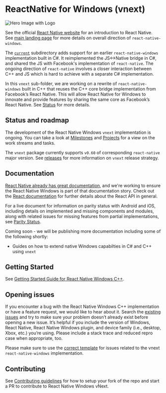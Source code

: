 # ReactNative for Windows (vnext)
![Hero Image with Logo](https://raw.githubusercontent.com/microsoft/react-native-windows/master/.github/hero2.png)

See the official [React Native website](https://facebook.github.io/react-native/) for an introduction to React Native. See [main landing page](https://github.com/microsoft/react-native-windows) for more details on overall direction of `react-native-windows`. 

The [`current`](https://github.com/microsoft/react-native-windows/tree/master/current) subdirectory adds support for an earlier `react-native-windows` implementation built in C#. It reimplemented the JS<->Native bridge in C#, and shared the JS with Facebook's implementation of `react-native`. The ongoing direction of `react-native` involves a closer interaction between C++ and JS which is hard to achieve with a separate C# implementation.

In this `vnext` sub-folder, we are working on a rewrite of `react-native-windows` built in C++ that reuses the C++ core bridge implementation from Facebook’s React Native. This will allow React Native for Windows to innovate and provide features by sharing the same core as Facebook’s React Native. See [Status](https://github.com/microsoft/react-native-windows#status) for more details.

## Status and roadmap
The development of the React Native Windows `vnext` implementation is ongoing. You can take a look at [Milestones](https://github.com/microsoft/react-native-windows/milestones) and [Projects](https://github.com/microsoft/react-native-windows/projects) for a view on the work streams and tasks. 

The `vnext` package currently supports `v0.60` of corresponding `react-native` major version. See [releases](./docs/releases.md) for more information on `vnext` release strategy.

## Documentation
[React Native already has great documentation](https://facebook.github.io/react-native/docs/getting-started.html), and we're working to ensure the React Native Windows is part of that documentation story. Check out the [React documentation](http://facebook.github.io/react/) for further details about the React API in general.

For a live document for information on parity status with Android and iOS, including details on implemented and missing components and modules, along with related issues for missing features from partial implementations, see [Parity Status](./docs/ParityStatus.md).

Coming soon - we will be publishing more documentation including some of the following shortly:
- Guides on how to extend native Windows capabilties in C# and C++ using `vnext` 

## Getting Started
See [Getting Started Guide for React Native Windows C++](./docs/GettingStarted.md).

## Opening issues
If you encounter a bug with the React Native Windows C++ implementation or have a feature request, we would like to hear about it. Search the [existing issues](https://github.com/microsoft/react-native-windows/issues?q=is%3Aissue+is%3Aopen+label%3Avnext) and try to make sure your problem doesn’t already exist before opening a new issue. It’s helpful if you include the version of Windows, React Native, React Native Windows plugin, and device family (i.e., desktop, Xbox, etc.) you’re using. Please include a stack trace and reduced repro case when appropriate, too.

Please make sure to use the [correct template](https://github.com/microsoft/react-native-windows/issues/new?labels=vnext&template=vnext.md) for issues related to the vnext `react-native-windows` implementation.

## Contributing
See [Contributing guidelines](./docs/CONTRIBUTING.md) for how to setup your fork of the repo and start a PR to contribute to React Native Windows vNext. 
